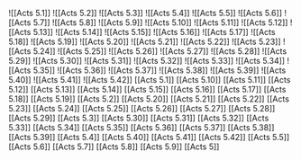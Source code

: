 ![[Acts 5.1]]
![[Acts 5.2]]
![[Acts 5.3]]
![[Acts 5.4]]
![[Acts 5.5]]
![[Acts 5.6]]
![[Acts 5.7]]
![[Acts 5.8]]
![[Acts 5.9]]
![[Acts 5.10]]
![[Acts 5.11]]
![[Acts 5.12]]
![[Acts 5.13]]
![[Acts 5.14]]
![[Acts 5.15]]
![[Acts 5.16]]
![[Acts 5.17]]
![[Acts 5.18]]
![[Acts 5.19]]
![[Acts 5.20]]
![[Acts 5.21]]
![[Acts 5.22]]
![[Acts 5.23]]
![[Acts 5.24]]
![[Acts 5.25]]
![[Acts 5.26]]
![[Acts 5.27]]
![[Acts 5.28]]
![[Acts 5.29]]
![[Acts 5.30]]
![[Acts 5.31]]
![[Acts 5.32]]
![[Acts 5.33]]
![[Acts 5.34]]
![[Acts 5.35]]
![[Acts 5.36]]
![[Acts 5.37]]
![[Acts 5.38]]
![[Acts 5.39]]
![[Acts 5.40]]
![[Acts 5.41]]
![[Acts 5.42]]
[[Acts 5.1]]
[[Acts 5.10]]
[[Acts 5.11]]
[[Acts 5.12]]
[[Acts 5.13]]
[[Acts 5.14]]
[[Acts 5.15]]
[[Acts 5.16]]
[[Acts 5.17]]
[[Acts 5.18]]
[[Acts 5.19]]
[[Acts 5.2]]
[[Acts 5.20]]
[[Acts 5.21]]
[[Acts 5.22]]
[[Acts 5.23]]
[[Acts 5.24]]
[[Acts 5.25]]
[[Acts 5.26]]
[[Acts 5.27]]
[[Acts 5.28]]
[[Acts 5.29]]
[[Acts 5.3]]
[[Acts 5.30]]
[[Acts 5.31]]
[[Acts 5.32]]
[[Acts 5.33]]
[[Acts 5.34]]
[[Acts 5.35]]
[[Acts 5.36]]
[[Acts 5.37]]
[[Acts 5.38]]
[[Acts 5.39]]
[[Acts 5.4]]
[[Acts 5.40]]
[[Acts 5.41]]
[[Acts 5.42]]
[[Acts 5.5]]
[[Acts 5.6]]
[[Acts 5.7]]
[[Acts 5.8]]
[[Acts 5.9]]
[[Acts 5]]
